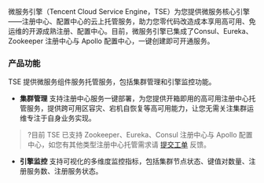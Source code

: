 微服务引擎（Tencent Cloud Service Engine，TSE）为您提供微服务核心引擎——注册中心、配置中心的云上托管服务，助力您零代码改造成本享用高可用、免运维的开源成熟注册、配置中心。目前，微服务引擎已集成了Consul、Eureka、Zookeeper 注册中心与 Apollo 配置中心，一键创建即可开通服务。


### 产品功能
TSE 提供微服务组件服务托管服务，包括集群管理和引擎监控功能。
- **集群管理**
支持注册中心服务一键部署，为您提供开箱即用的高可用注册中心托管服务，提供跨可用区容灾、宕机自恢复等高可用能力，让您无需关注集群运维专注于自身业务实现。
>?目前 TSE 已支持 Zookeeper、Eureka、Consul 注册中心与 Apollo 配置中心，如您有其他类型注册中心托管需求请 [提交工单](https://console.cloud.tencent.com/workorder/category) 反馈。


- **引擎监控**
支持可视化的多维度监控指标，包括集群节点状态、键值对数量、注册服务数、注册服务状态。
